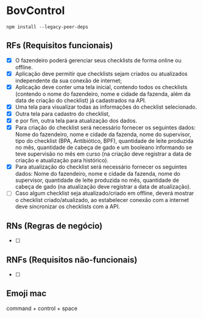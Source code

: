 # BovControl

```shell
npm install --legacy-peer-deps
```

## RFs (Requisitos funcionais)

- [x] O fazendeiro poderá gerenciar seus checklists de forma online ou offline.
- [x] Aplicação deve permitir que checklists sejam criados ou atualizados independente da sua conexão de internet;
- [x] Aplicação deve conter uma tela inicial, contendo todos os checklists (contendo o nome do fazendeiro, nome e cidade da fazenda, além da data de criação do checklist) já cadastrados na API.
- [x] Uma tela para visualizar todas as informações do checklist selecionado.
- [x] Outra tela para cadastro do checklist,
- [x] e por fim, outra tela para atualização dos dados.
- [x] Para criação do checklist será necessário fornecer os seguintes dados: Nome do fazendeiro, nome e cidade da fazenda, nome do supervisor, tipo do checklist (BPA, Antibiótico, BPF), quantidade de leite produzida no mês, quantidade de cabeça de gado e um booleano informando se teve supervisão no mês em curso (na criação deve registrar a data de criação e atualização para histórico).
- [x] Para atualização do checklist será necessário fornecer os seguintes dados: Nome do fazendeiro, nome e cidade da fazenda, nome do supervisor, quantidade de leite produzida no mês, quantidade de cabeça de gado (na atualização deve registrar a data de atualização).
- [ ] Caso algum checklist seja atualizado/criado em offline, deverá mostrar o checklist criado/atualizado, ao estabelecer conexão com a internet deve sincronizar os checklists com a API.

## RNs (Regras de negócio)

- [ ]

## RNFs (Requisitos não-funcionais)

- [ ]

## Emoji mac

command + control + space
